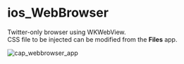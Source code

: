 # ios_WebBrowser
Twitter-only browser using WKWebView.<br>
CSS file to be injected can be modified from the **Files** app.

![cap_webbrowser_app](https://user-images.githubusercontent.com/46808493/230834403-322a527d-ba56-4318-a45d-6843afd7af66.png)
